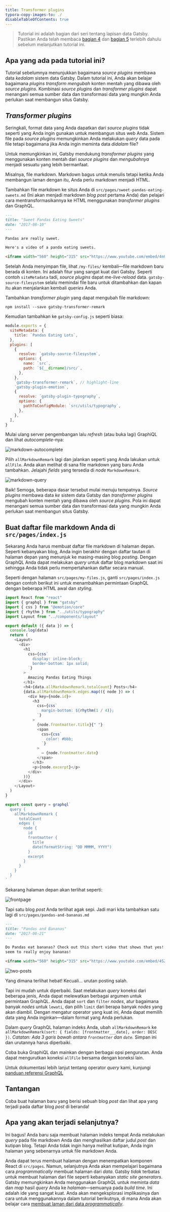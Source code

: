 ```yaml
---
title: Transformer plugins
typora-copy-images-to: ./
disableTableOfContents: true
---
```


> Tutorial ini adalah bagian dari seri tentang lapisan data Gatsby. Pastikan Anda telah membaca [bagian 4](/tutorial/part-four/) dan [bagian 5](/tutorial/part-five/) terlebih dahulu sebelum melanjutkan tutorial ini.

## Apa yang ada pada tutorial ini?

Tutorial sebelumnya menunjukkan bagaimana *source plugins* membawa data _kedalam_ sistem data Gatsby. Dalam tutorial ini, Anda akan belajar bagaimana *plugins _transform_* _mengubah_ konten mentah yang dibawa oleh *source plugins*. Kombinasi *source plugins* dan *transformer plugins* dapat menangani semua sumber data dan transformasi data yang mungkin Anda perlukan saat membangun situs Gatsby.

## *Transformer plugins*

Seringkali, format data yang Anda dapatkan dari *source plugins* tidak seperti yang Anda ingin gunakan untuk
membangun situs web Anda. Sistem file pada *source plugins* memungkinkan Anda melakukan *query* data
pada file tetapi bagaimana jika Anda ingin meminta data _didalam_ file?

Untuk memungkinkan ini, Gatsby mendukung *transformer plugins* yang menggunakan konten mentah
dari *source plugins* dan _mengubahnya_ menjadi sesuatu yang lebih bermanfaat.

Misalnya, file markdown. Markdown bagus untuk menulis tetapi ketika Anda membangun
laman dengan itu, Anda perlu markdown menjadi HTML.

Tambahkan file markdown ke situs Anda di
`src/pages/sweet-pandas-eating-sweets.md` (Ini akan menjadi markdown *blog post*
pertama Anda) dan pelajari cara mentransformasikannya ke HTML menggunakan *transformer plugins* dan
GraphQL.

```markdown:title=src/pages/sweet-pandas-eating-sweets.md
---
title: "Sweet Pandas Eating Sweets"
date: "2017-08-10"
---

Pandas are really sweet.

Here's a video of a panda eating sweets.

<iframe width="560" height="315" src="https://www.youtube.com/embed/4n0xNbfJLR8" frameborder="0" allowfullscreen></iframe>
```

Setelah Anda menyimpan file, lihat `/my-files/` kembali—file markdown baru berada di
konten. Ini adalah fitur yang sangat kuat dari Gatsby. Seperti contoh
`siteMetadata` tadi, *source plugins* dapat me-*live-reload* data.
`gatsby-source-filesystem` selalu memindai file baru untuk ditambahkan dan kapan
itu akan menjalankan kembali *queries* Anda.

Tambahkan *transformer plugin* yang dapat mengubah file markdown:

```shell
npm install --save gatsby-transformer-remark
```

Kemudian tambahkan ke `gatsby-config.js` seperti biasa:

```javascript:title=gatsby-config.js
module.exports = {
  siteMetadata: {
    title: `Pandas Eating Lots`,
  },
  plugins: [
    {
      resolve: `gatsby-source-filesystem`,
      options: {
        name: `src`,
        path: `${__dirname}/src/`,
      },
    },
    `gatsby-transformer-remark`, // highlight-line
    `gatsby-plugin-emotion`,
    {
      resolve: `gatsby-plugin-typography`,
      options: {
        pathToConfigModule: `src/utils/typography`,
      },
    },
  ],
}
```

Mulai ulang server pengembangan lalu *refresh* (atau buka lagi) GraphiQL dan lihat 
*autocomplete*-nya:

![markdown-autocomplete](markdown-autocomplete.png)

Pilih `allMarkdownRemark` lagi dan jalankan seperti yang Anda lakukan untuk `allFile`. Anda akan
melihat di sana file markdown yang baru Anda tambahkan. Jelajahi *fields* yang
tersedia di *node* `MarkdownRemark`.

![markdown-query](markdown-query.png)

Baik! Semoga, beberapa dasar tersebut mulai menuju tempatnya. *Source plugins* membawa
data _ke_ sistem data Gatsby dan _transformer_ *plugins* mengubah konten mentah
yang dibawa oleh *source plugins*. Pola ini dapat menangani semua sumber data dan
transformasi data yang mungkin Anda perlukan saat membangun situs Gatsby.

## Buat daftar file markdown Anda di `src/pages/index.js`

Sekarang Anda harus membuat daftar file markdown di halaman depan. Seperti kebanyakan
blog, Anda ingin berakhir dengan daftar tautan di halaman depan yang menunjuk ke masing-masing
blog *posting*. Dengan GraphQL Anda dapat melakukan _query_ untuk daftar blog markdown saat ini
sehingga Anda tidak perlu mempertahankan daftar secara manual.

Seperti dengan halaman `src/pages/my-files.js`, ganti `src/pages/index.js` dengan
contoh berikut ini untuk menambahkan permintaan GraphQL dengan beberapa HTML awal dan *styling*.

```jsx:title=src/pages/index.js
import React from "react"
import { graphql } from "gatsby"
import { css } from "@emotion/core"
import { rhythm } from "../utils/typography"
import Layout from "../components/layout"

export default ({ data }) => {
  console.log(data)
  return (
    <Layout>
      <div>
        <h1
          css={css`
            display: inline-block;
            border-bottom: 1px solid;
          `}
        >
          Amazing Pandas Eating Things
        </h1>
        <h4>{data.allMarkdownRemark.totalCount} Posts</h4>
        {data.allMarkdownRemark.edges.map(({ node }) => (
          <div key={node.id}>
            <h3
              css={css`
                margin-bottom: ${rhythm(1 / 4)};
              `}
            >
              {node.frontmatter.title}{" "}
              <span
                css={css`
                  color: #bbb;
                `}
              >
                — {node.frontmatter.date}
              </span>
            </h3>
            <p>{node.excerpt}</p>
          </div>
        ))}
      </div>
    </Layout>
  )
}

export const query = graphql`
  query {
    allMarkdownRemark {
      totalCount
      edges {
        node {
          id
          frontmatter {
            title
            date(formatString: "DD MMMM, YYYY")
          }
          excerpt
        }
      }
    }
  }
`
```

Sekarang halaman depan akan terlihat seperti:

![frontpage](frontpage.png)

Tapi satu blog *post* Anda terlihat agak sepi. Jadi mari kita tambahkan satu lagi di
`src/pages/pandas-and-bananas.md`

```markdown:title=src/pages/pandas-and-bananas.md
---
title: "Pandas and Bananas"
date: "2017-08-21"
---

Do Pandas eat bananas? Check out this short video that shows that yes! pandas do
seem to really enjoy bananas!

<iframe width="560" height="315" src="https://www.youtube.com/embed/4SZl1r2O_bY" frameborder="0" allowfullscreen></iframe>
```

![two-posts](two-posts.png)

Yang dimana terlihat hebat! Kecuali… urutan posting salah.

Tapi ini mudah untuk diperbaiki. Saat melakukan *query* koneksi dari beberapa jenis, Anda dapat melewatkan
berbagai argumen untuk permintaan GraphQL. Anda dapat `sort` dan `filter` *nodes*, atur bagaimana
banyak *nodes* untuk `lewati`, dan pilih `limit` dari berapa banyak *nodes* yang akan diambil. Dengan
mengatur operator yang kuat ini, Anda dapat memilih data yang Anda inginkan—dalam format yang Anda
perlukan.

Dalam *query* GraphQL halaman indeks Anda, ubah `allMarkdownRemark` ke
`allMarkdownRemark(sort: { fields: [frontmatter___date], order: DESC })`. _Catatan: Ada 3 garis bawah antara `frontmatter` dan `date`._ Simpan
ini dan urutannya harus diperbaiki.

Coba buka GraphiQL dan mainkan dengan berbagai opsi pengurutan. Anda dapat mengurutkan
koneksi `allFile` bersama dengan koneksi lain.

Untuk dokumentasi lebih lanjut tentang operator *query* kami, kunjungi [panduan referensi GraphQL](/docs/graphql-reference/)

## Tantangan

Coba buat halaman baru yang berisi sebuah blog *post* dan lihat apa yang terjadi pada daftar blog *post* di beranda!

## Apa yang akan terjadi selanjutnya?

Ini bagus! Anda baru saja membuat halaman indeks tempat Anda melakukan *query* pada file markdown Anda
dan menghasilkan daftar judul *post* dan kutipan blog. Tetapi Anda tidak ingin hanya melihat kutipan, Anda ingin halaman yang sebenarnya untuk file markdown Anda.

Anda dapat terus membuat halaman dengan menempatkan komponen React di `src/pages`. Namun, selanjutnya Anda 
akan mempelajari bagaimana cara _programmatically_ membuat halaman dari _data_. Gatsby _tidak_
terbatas untuk membuat halaman dari file seperti kebanyakan *static site generators*. Gatsby memungkinkan
Anda menggunakan GraphQL untuk meminta _data_ dan _map_ hasil *query* Anda ke _halaman_—semuanya pada
*build time*. Ini adalah ide yang sangat kuat. Anda akan mengeksplorasi implikasinya dan
cara untuk menggunakannya dalam tutorial berikutnya, di mana Anda akan belajar cara [membuat laman dari data *programmatically*](/tutorial/part-seven/).

